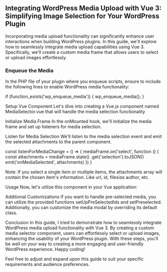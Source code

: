 ## Integrating WordPress Media Upload with Vue 3: Simplifying Image Selection for Your WordPress Plugin
Incorporating media upload functionality can significantly enhance user interactions when building WordPress plugins. In this guide, we'll explore how to seamlessly integrate media upload capabilities using Vue 3. Specifically, we'll create a custom media frame that allows users to select or upload images effortlessly.


### Enqueue the Media
In the PHP file of your plugin where you enqueue scripts, ensure to include the following lines to enable WordPress media functionality:


if (function_exists('wp_enqueue_media')) {
   wp_enqueue_media();
}


Setup Vue Component 
Let's dive into creating a Vue.js component named MediaSelector.vue that will handle the media selection functionality

<template>
   <button @click="openMediaFrame">{{ title }}</button>
</template>


<script setup>
import { defineProps, defineEmits, onMounted } from 'vue';


const props = defineProps({
   // Whether you want to select a single file or multiple files
   multiple: false,
   // Button Title
   title: {
       default: 'Add Media'
   },
   // Title of the Button when you select a media file
   action_title: {
       default: 'Use This Media'
   }
});


let mediaFrame = null;
const emit = defineEmits(['onMediaSelected']);


// Function to open the media frame
const openMediaFrame = () => {
   if (mediaFrame == null) {
       return;
   }
   mediaFrame.open();
};
</script>




Initialize Media Frame
In the onMounted hook, we'll initialize the media frame and set up listeners for media selection.

<script setup>
// Existing code...


onMounted(() => {
   if (!window.wp || !window.wp.media) {
       return;
   }
   mediaFrame = window.wp.media({
       title: 'Select or Upload Media',
       button: {
           text: props.action_title
       },
       library: {
           type: 'image'
       },
       multiple: props.multiple ? 'add' : false,
   });


   // Listen for media change
   listenForMediaChange();
});
</script>




Listen for Media Selection
We'll listen to the media selection event and emit the selected attachments to the parent component.

const listenForMediaChange = () => {
   mediaFrame.on('select', function () {
       const attachments = mediaFrame.state()
           .get('selection').toJSON()
       emit('onMediaSelected', attachments)
   })
}

Note: If you select a single item or multiple items, the attachments array will contain the chosen item's information. Like url, id, filesize author, etc.


Usage
Now, let's utilize this component in your Vue application:

<template>
   <div>
       <MediaSelector
           :attachments="attachments"
           @onMediaSelected="handleMediaSelected" />
   </div>
</template>


<script setup>
import MediaSelector from '@/components/MediaSelector.vue';
import { ref } from 'vue';


const attachments = ref([
   {
   "id": 132,
   "title": "image",
   "filename": "image-20.png",
   "url": "http://wordpress.test/wp-content/uploads/2024/02/image-20.png",
   "description": "",
   "caption": "",
   "mime": "image/png",
   "filesizeInBytes": 708072,
   "height": 1208,
   "width": 800,
   "author": "1",
   "authorLink": "http://wordpress.test/wp-admin/profile.php",
   "authorName": "admin",
}]);




const handleMediaSelected = (selectedMedia) => {
   attachments.value = selectedMedia;
};
</script>



Additional Customizations
If you want to handle pre-selected media, you can utilize the provided functions setUpPreSelectedIds and setPreselected. Additionally, you can customize the media modal by overriding its default class.

<script setup>
// Existing code…


let preSelectedIds = [];
const isNumeric = (value) => {
   return /^\d+$/.test(value);
}
// Set up selected items id
const setUpPreSelectedIds = () => {
   preSelectedIds = [];
   if (
       Array.isArray(props.attachments) &&
       props.attachments.length > 0)
   {
       Object.values(props.attachments)
           .forEach((attachment, index) =>
           {
           if (isNumeric(attachment['id']))
           {
               preSelectedIds.push(attachment['id'])
           }
       })
   }
}
// Select those media file from your attachments id 
const setPreselected = () => {
   mediaFrame.on('open', function () {
       let selection = mediaFrame.state().get('selection');
       preSelectedIds.forEach(function (id) {
           let attachment = window.wp.media.attachment(id);
           if (attachment) {
               selection.add(attachment)
           }
       }); // would be probably a good idea to check if it is indeed a non-empty array
   });
}


onMounted(() => {
   // check is media frame exist or not
   setUpPreSelectedIds();
   // initial media frame
   setPreselected();
   // listen media change
})




// Override the default media modal with a custom class
wp.media.view.Modal = wp.media.view.Modal.extend({
   className: 'your-custom-class',
});
</script>



Conclusion
In this guide, I tried to demonstrate how to seamlessly integrate WordPress media upload functionality with Vue 3. By creating a custom media selector component, users can effortlessly select or upload images, enhancing the usability of your WordPress plugin. With these steps, you'll be well on your way to creating a more engaging and user-friendly WordPress experience. Happy coding!

Feel free to adjust and expand upon this guide to suit your specific requirements and audience preferences.



